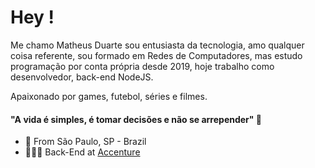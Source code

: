 # Hey !

Me chamo Matheus Duarte sou entusiasta da tecnologia, amo qualquer coisa referente, sou formado em Redes de Computadores, mas estudo programação por conta própria desde 2019, hoje trabalho como desenvolvedor, back-end NodeJS.

Apaixonado por games, futebol, séries e filmes.

#### "A vida é simples, é tomar decisões e não se arrepender" 🚀

- 📍 From São Paulo, SP - Brazil
- 👨🏻‍💻 Back-End at [Accenture](https://www.accenture.com/)

